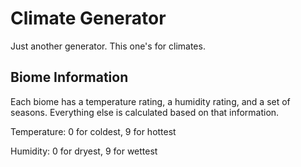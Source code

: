 # Climate Generator

Just another generator. This one's for climates.

## Biome Information

Each biome has a temperature rating, a humidity rating, and a set of seasons. Everything else is calculated
based on that information.

Temperature: 0 for coldest, 9 for hottest

Humidity: 0 for dryest, 9 for wettest
